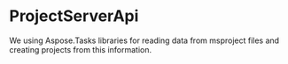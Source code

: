 # ProjectServerApi

We using Aspose.Tasks libraries for reading data from msproject files and creating projects from this information.
